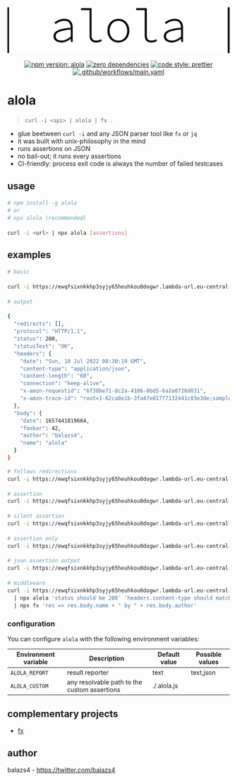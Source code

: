 <div align="center">
<img src=".logo.svg" alt="pipe alola pipe">

[![npm version: alola](https://img.shields.io/npm/v/alola?color=010101&logo=npm)](https://www.npmjs.com/package/alola)
[![zero dependencies](https://img.shields.io/badge/dependencies-zero-010101?logo=npm)](https://www.npmjs.com/package/alola)
[![code style: prettier](https://img.shields.io/badge/code_style-prettier-010101.svg?logo=prettier)](https://github.com/prettier/prettier)
[![.github/workflows/main.yaml](https://github.com/balazs4/alola/workflows/.github/workflows/main.yaml/badge.svg)](https://github.com/balazs4/alola/actions?query=workflow%3A.github%2Fworkflows%2Fmain.yaml+branch%3Amaster) 

</div>

# alola

> `curl -i <api> | alola | fx .`

- glue beetween `curl -i` and any JSON parser tool like `fx` or `jq`
- it was built with unix-philosophy in the mind
- runs assertions on JSON
- no bail-out; it runs every assertions
- CI-friendly: process exit code is always the number of failed testcases

## usage

```bash
# npm install -g alola
# or
# npx alola (recommended)

curl -i <url> | npx alola [assertions]
```

## examples

```bash
# basic

curl -i https://ewqfsixnkkhp3syjy65heuhkou0dogwr.lambda-url.eu-central-1.on.aws/ | npx alola

# output

{
  "redirects": [],
  "protocol": "HTTP/1.1",
  "status": 200,
  "statusText": "OK",
  "headers": {
    "date": "Sun, 10 Jul 2022 08:30:19 GMT",
    "content-type": "application/json",
    "content-length": "68",
    "connection": "keep-alive",
    "x-amzn-requestid": "6f38be71-8c2a-4106-8bd5-6a2a0726d831",
    "x-amzn-trace-id": "root=1-62ca8e1b-3fa47e01777132441c03e3de;sampled=0"
  },
  "body": {
    "date": 1657441819664,
    "foobar": 42,
    "author": "balazs4",
    "name": "alola"
  }
}
```


```bash
# follows redirections
curl -i https://ewqfsixnkkhp3syjy65heuhkou0dogwr.lambda-url.eu-central-1.on.aws/ --follow | npx alola

# assertion
curl -i https://ewqfsixnkkhp3syjy65heuhkou0dogwr.lambda-url.eu-central-1.on.aws/ | npx alola 'status should be 200' 'headers.content-type should match json' 'body.author should be balazs4'

# silent assertion
curl -i https://ewqfsixnkkhp3syjy65heuhkou0dogwr.lambda-url.eu-central-1.on.aws/ | npx alola 'status should be 200' 2>/dev/null

# assertion only
curl -i https://ewqfsixnkkhp3syjy65heuhkou0dogwr.lambda-url.eu-central-1.on.aws/ | npx alola 'status should be 200' 1>/dev/null

# json assertion output
curl -i https://ewqfsixnkkhp3syjy65heuhkou0dogwr.lambda-url.eu-central-1.on.aws/ | ALOLA_REPORT=json npx alola 'status should be 200' 1>/dev/null

# middleware
curl -i https://ewqfsixnkkhp3syjy65heuhkou0dogwr.lambda-url.eu-central-1.on.aws/ \
  | npx alola 'status should be 200' 'headers.content-type should match json' \
  | npx fx 'res => res.body.name + " by " + res.body.author'
```

### configuration

You can configure `alola` with the following environment variables:

| Environment variable | Description                                  | Default value | Possible values |
| -------------------- | -------------------------------------------- | ------------- | --------------- |
| `ALOLA_REPORT`       | result reporter                              | text          | text,json       |
| `ALOLA_CUSTOM`       | any resolvable path to the custom assertions | ./.alola.js   |                 |

## complementary projects

- [fx](https://github.com/antonmedv/fx)

## author

balazs4 - https://twitter.com/balazs4
